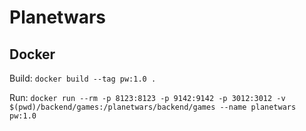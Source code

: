 # Planetwars

## Docker

Build: `docker build --tag pw:1.0 .`

Run: `docker run --rm -p 8123:8123 -p 9142:9142 -p 3012:3012 -v $(pwd)/backend/games:/planetwars/backend/games --name planetwars pw:1.0`


